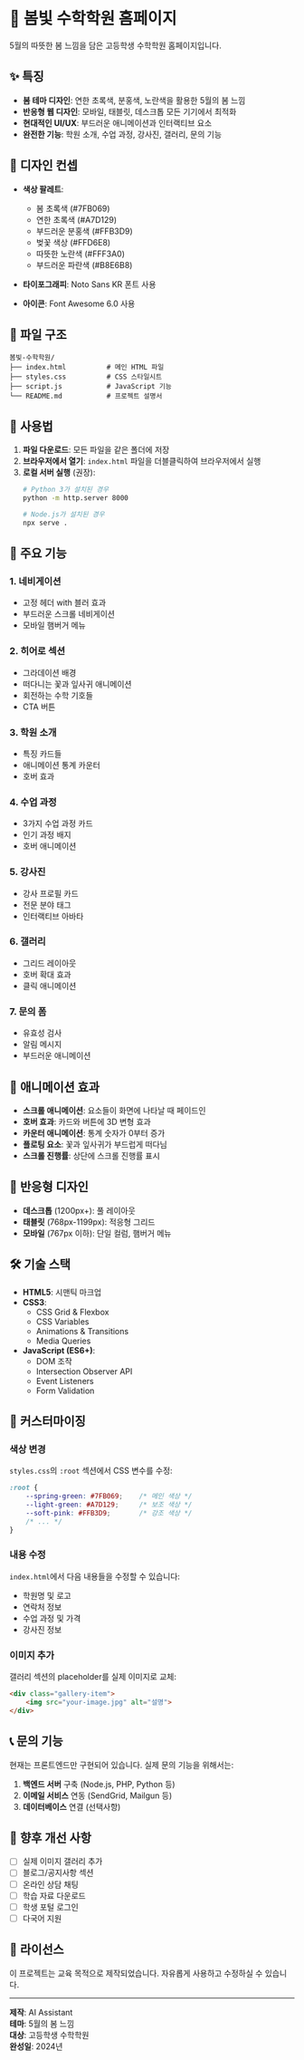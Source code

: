 # 🌸 봄빛 수학학원 홈페이지

5월의 따뜻한 봄 느낌을 담은 고등학생 수학학원 홈페이지입니다.

## ✨ 특징

- **봄 테마 디자인**: 연한 초록색, 분홍색, 노란색을 활용한 5월의 봄 느낌
- **반응형 웹 디자인**: 모바일, 태블릿, 데스크톱 모든 기기에서 최적화
- **현대적인 UI/UX**: 부드러운 애니메이션과 인터랙티브 요소
- **완전한 기능**: 학원 소개, 수업 과정, 강사진, 갤러리, 문의 기능

## 🎨 디자인 컨셉

- **색상 팔레트**:
  - 봄 초록색 (#7FB069)
  - 연한 초록색 (#A7D129)
  - 부드러운 분홍색 (#FFB3D9)
  - 벚꽃 색상 (#FFD6E8)
  - 따뜻한 노란색 (#FFF3A0)
  - 부드러운 파란색 (#B8E6B8)

- **타이포그래피**: Noto Sans KR 폰트 사용
- **아이콘**: Font Awesome 6.0 사용

## 📁 파일 구조

```
봄빛-수학학원/
├── index.html          # 메인 HTML 파일
├── styles.css          # CSS 스타일시트
├── script.js           # JavaScript 기능
└── README.md           # 프로젝트 설명서
```

## 🚀 사용법

1. **파일 다운로드**: 모든 파일을 같은 폴더에 저장
2. **브라우저에서 열기**: `index.html` 파일을 더블클릭하여 브라우저에서 실행
3. **로컬 서버 실행** (권장):
   ```bash
   # Python 3가 설치된 경우
   python -m http.server 8000
   
   # Node.js가 설치된 경우
   npx serve .
   ```

## 📱 주요 기능

### 1. 네비게이션
- 고정 헤더 with 블러 효과
- 부드러운 스크롤 네비게이션
- 모바일 햄버거 메뉴

### 2. 히어로 섹션
- 그라데이션 배경
- 떠다니는 꽃과 잎사귀 애니메이션
- 회전하는 수학 기호들
- CTA 버튼

### 3. 학원 소개
- 특징 카드들
- 애니메이션 통계 카운터
- 호버 효과

### 4. 수업 과정
- 3가지 수업 과정 카드
- 인기 과정 배지
- 호버 애니메이션

### 5. 강사진
- 강사 프로필 카드
- 전문 분야 태그
- 인터랙티브 아바타

### 6. 갤러리
- 그리드 레이아웃
- 호버 확대 효과
- 클릭 애니메이션

### 7. 문의 폼
- 유효성 검사
- 알림 메시지
- 부드러운 애니메이션

## 🎯 애니메이션 효과

- **스크롤 애니메이션**: 요소들이 화면에 나타날 때 페이드인
- **호버 효과**: 카드와 버튼에 3D 변형 효과
- **카운터 애니메이션**: 통계 숫자가 0부터 증가
- **플로팅 요소**: 꽃과 잎사귀가 부드럽게 떠다님
- **스크롤 진행률**: 상단에 스크롤 진행률 표시

## 📱 반응형 디자인

- **데스크톱** (1200px+): 풀 레이아웃
- **태블릿** (768px-1199px): 적응형 그리드
- **모바일** (767px 이하): 단일 컬럼, 햄버거 메뉴

## 🛠️ 기술 스택

- **HTML5**: 시맨틱 마크업
- **CSS3**: 
  - CSS Grid & Flexbox
  - CSS Variables
  - Animations & Transitions
  - Media Queries
- **JavaScript (ES6+)**:
  - DOM 조작
  - Intersection Observer API
  - Event Listeners
  - Form Validation

## 🎨 커스터마이징

### 색상 변경
`styles.css`의 `:root` 섹션에서 CSS 변수를 수정:

```css
:root {
    --spring-green: #7FB069;    /* 메인 색상 */
    --light-green: #A7D129;     /* 보조 색상 */
    --soft-pink: #FFB3D9;       /* 강조 색상 */
    /* ... */
}
```

### 내용 수정
`index.html`에서 다음 내용들을 수정할 수 있습니다:
- 학원명 및 로고
- 연락처 정보
- 수업 과정 및 가격
- 강사진 정보

### 이미지 추가
갤러리 섹션의 placeholder를 실제 이미지로 교체:

```html
<div class="gallery-item">
    <img src="your-image.jpg" alt="설명">
</div>
```

## 📞 문의 기능

현재는 프론트엔드만 구현되어 있습니다. 실제 문의 기능을 위해서는:

1. **백엔드 서버** 구축 (Node.js, PHP, Python 등)
2. **이메일 서비스** 연동 (SendGrid, Mailgun 등)
3. **데이터베이스** 연결 (선택사항)

## 🌟 향후 개선 사항

- [ ] 실제 이미지 갤러리 추가
- [ ] 블로그/공지사항 섹션
- [ ] 온라인 상담 채팅
- [ ] 학습 자료 다운로드
- [ ] 학생 포털 로그인
- [ ] 다국어 지원

## 📄 라이선스

이 프로젝트는 교육 목적으로 제작되었습니다. 자유롭게 사용하고 수정하실 수 있습니다.

---

**제작**: AI Assistant  
**테마**: 5월의 봄 느낌  
**대상**: 고등학생 수학학원  
**완성일**: 2024년 